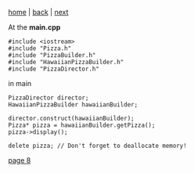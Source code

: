 [home](./page01.md) | [back](./page06.md) | [next](./page08.md)

At the **main.cpp**

```
#include <iostream>
#include "Pizza.h"
#include "PizzaBuilder.h"
#include "HawaiianPizzaBuilder.h"
#include "PizzaDirector.h"
```

in main
```
PizzaDirector director;
HawaiianPizzaBuilder hawaiianBuilder;

director.construct(hawaiianBuilder);
Pizza* pizza = hawaiianBuilder.getPizza();
pizza->display();

delete pizza; // Don't forget to deallocate memory!
```



[page 8](./page08.md)
